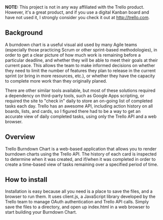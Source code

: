 **NOTE:** This project is not in any way affiliated with the Trello product.  However, it's a great product, and if you use a digital Kanban board and have not used it, I strongly consider you check it out at http://trello.com.

Background
----------
A burndown chart is a useful visual aid used by many Agile teams (especially those practicing Scrum or other sprint-based methodologies), in order to get a clear picture of how much work is remaining before a particular deadline, and whether they will be able to meet their goals at their current pace.  This allows the team to make informed decisions on whether they need to limit the number of features they plan to release in the current sprint (or bring in more resources, etc.), or whether they have the capacity to complete more work than they originally planed.

There are other similar tools available, but most of these solutions required a dependency on third-party tools, such as Google Apps scripting, or required the site to "check in" daily to store an on-going list of completed tasks each day.  Trello has an awesome API, including action history on all boards, lists, and cards, so I figured there had to be a way to get an accurate view of daily completed tasks, using only the Trello API and a web browser.

Overview
--------
Trello Burndown Chart is a web-based application that allows you to render burndown charts using the Trello API.  The history of each card is inspected to determine when it was created, and if/when it was completed in order to create a time-based view of tasks remaining over a specified period of time.

How to install
--------------
Installation is easy because all you need is a place to save the files, and a browser to run them.  It uses client.js, a JavaScript library developed by the Trello team to manage OAuth authentication and Trello API calls.  Simply save the files to a directory, and open up index.html in a web browser to start building your Burndown Chart.